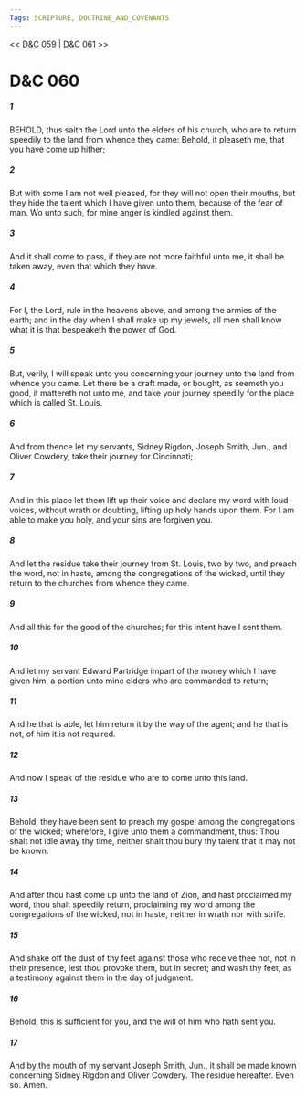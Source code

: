 ```yaml
---
Tags: SCRIPTURE, DOCTRINE_AND_COVENANTS
---
```


[<< D&C 059](DOCTRINE_AND_COVENANTS/D&C_059.md) | [D&C 061 >>](DOCTRINE_AND_COVENANTS/D&C_061.md)

# D&C 060

##### 1
 BEHOLD, thus saith the Lord unto the elders of his church, who are to return speedily to the land from whence they came: Behold, it pleaseth me, that you have come up hither;
##### 2
 But with some I am not well pleased, for they will not open their mouths, but they hide the talent which I have given unto them, because of the fear of man. Wo unto such, for mine anger is kindled against them.
##### 3
 And it shall come to pass, if they are not more faithful unto me, it shall be taken away, even that which they have.
##### 4
 For I, the Lord, rule in the heavens above, and among the armies of the earth; and in the day when I shall make up my jewels, all men shall know what it is that bespeaketh the power of God.
##### 5
 But, verily, I will speak unto you concerning your journey unto the land from whence you came. Let there be a craft made, or bought, as seemeth you good, it mattereth not unto me, and take your journey speedily for the place which is called St. Louis.
##### 6
 And from thence let my servants, Sidney Rigdon, Joseph Smith, Jun., and Oliver Cowdery, take their journey for Cincinnati;
##### 7
 And in this place let them lift up their voice and declare my word with loud voices, without wrath or doubting, lifting up holy hands upon them. For I am able to make you holy, and your sins are forgiven you.
##### 8
 And let the residue take their journey from St. Louis, two by two, and preach the word, not in haste, among the congregations of the wicked, until they return to the churches from whence they came.
##### 9
 And all this for the good of the churches; for this intent have I sent them.
##### 10
 And let my servant Edward Partridge impart of the money which I have given him, a portion unto mine elders who are commanded to return;
##### 11
 And he that is able, let him return it by the way of the agent; and he that is not, of him it is not required.
##### 12
 And now I speak of the residue who are to come unto this land.
##### 13
 Behold, they have been sent to preach my gospel among the congregations of the wicked; wherefore, I give unto them a commandment, thus: Thou shalt not idle away thy time, neither shalt thou bury thy talent that it may not be known.
##### 14
 And after thou hast come up unto the land of Zion, and hast proclaimed my word, thou shalt speedily return, proclaiming my word among the congregations of the wicked, not in haste, neither in wrath nor with strife.
##### 15
 And shake off the dust of thy feet against those who receive thee not, not in their presence, lest thou provoke them, but in secret; and wash thy feet, as a testimony against them in the day of judgment.
##### 16
 Behold, this is sufficient for you, and the will of him who hath sent you.
##### 17
 And by the mouth of my servant Joseph Smith, Jun., it shall be made known concerning Sidney Rigdon and Oliver Cowdery. The residue hereafter. Even so. Amen.
